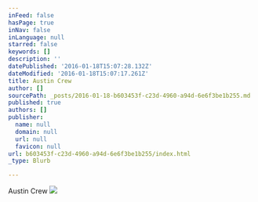 ```yaml
---
inFeed: false
hasPage: true
inNav: false
inLanguage: null
starred: false
keywords: []
description: ''
datePublished: '2016-01-18T15:07:28.132Z'
dateModified: '2016-01-18T15:07:17.261Z'
title: Austin Crew
author: []
sourcePath: _posts/2016-01-18-b603453f-c23d-4960-a94d-6e6f3be1b255.md
published: true
authors: []
publisher:
  name: null
  domain: null
  url: null
  favicon: null
url: b603453f-c23d-4960-a94d-6e6f3be1b255/index.html
_type: Blurb

---
```

Austin Crew
![](https://the-grid-user-content.s3-us-west-2.amazonaws.com/231e5b37-3d56-43b4-ad8c-c3b179d91d55.jpg)